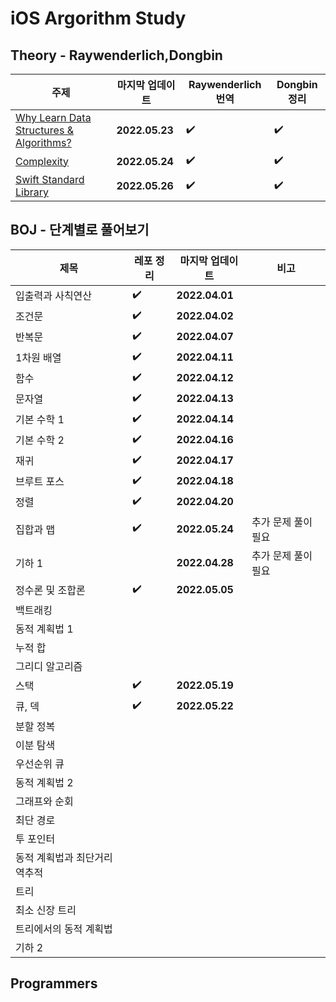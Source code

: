 # iOS Argorithm Study

## Theory - Raywenderlich,Dongbin

| 주제                                                            | 마지막 업데이트             | Raywenderlich 번역| Dongbin 정리|
| ---------------------------------------- | ---------------------- | -------------- | --------- |
| [Why Learn Data Structures & Algorithms?](https://github.com/simoniful/iOS_Swift-Algorithm/issues/1) |      **2022.05.23**       |          ✔️           |      ✔️       |
| [Complexity](https://github.com/simoniful/iOS_Swift-Algorithm/issues/2) |      **2022.05.24**       |          ✔️           |      ✔️       |
| [Swift Standard Library](https://github.com/simoniful/iOS_Swift-Algorithm/issues/3) |      **2022.05.26**       |          ✔️           |      ✔️       |

## BOJ - 단계별로 풀어보기

| 제목                                                    |  레포 정리  | 마지막 업데이트            | 비고              |
| ----------------------------------- | ---------- | --------------------- | ------------ |
| 입출력과 사칙연산                               |       ✔️        |  **2022.04.01**          |                      |
| 조건문                                                 |       ✔️        |  **2022.04.02**          |                      |
| 반복문                                                 |       ✔️        |  **2022.04.07**          |                      |
| 1차원 배열                                           |       ✔️        |  **2022.04.11**          |                      |
| 함수                                                    |       ✔️        |  **2022.04.12**          |                      |
| 문자열                                                 |       ✔️        |  **2022.04.13**          |                      |
| 기본 수학 1                                           |       ✔️        |  **2022.04.14**          |                      |
| 기본 수학 2                                          |       ✔️        |  **2022.04.16**          |                      |
| 재귀                                                     |       ✔️        |  **2022.04.17**          |                      |
| 브루트 포스                                          |       ✔️        |  **2022.04.18**          |                      |
| 정렬                                                     |       ✔️        |  **2022.04.20**          |                      |
| 집합과 맵                                             |        ✔️       |  **2022.05.24**          | 추가 문제 풀이 필요   |
| 기하 1                                                  |                   |  **2022.04.28**          | 추가 문제 풀이 필요  |
| 정수론 및 조합론                                  |       ✔️        |  **2022.05.05**          |                      |
| 백트래킹                                              |                   |                                     |                      |
| 동적 계획법 1                                       |                   |                                     |                      |
| 누적 합                                                |                   |                                     |                      |
| 그리디 알고리즘                                   |                   |                                     |                      |
| 스택                                                     |      ✔️         |  **2022.05.19**           |                      |
| 큐, 덱                                                   |      ✔️         |  **2022.05.22**          |                      |
| 분할 정복                                             |                   |                                     |                      |
| 이분 탐색                                             |                   |                                     |                      |
| 우선순위 큐                                          |                   |                                     |                      |
| 동적 계획법 2                                       |                   |                                     |                      |
| 그래프와 순회                                       |                   |                                     |                      |
| 최단 경로                                              |                   |                                     |                      |
| 투 포인터                                              |                   |                                     |                      |
| 동적 계획법과 최단거리 역추적              |                   |                                     |                      |
| 트리                                                     |                   |                                     |                   |
| 최소 신장 트리                                      |                   |                                     |                      |
| 트리에서의 동적 계획법                         |                   |                                     |                      |
|  기하 2                                                 |                   |                                     |                      |

## Programmers


